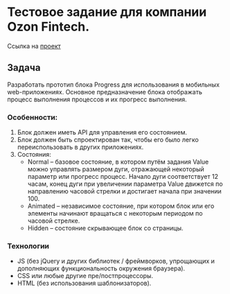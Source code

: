 # Тестовое задание для компании Ozon Fintech.

Ссылка на [проект](https://alexandrger.github.io/progress/)

## Задача

Разработать прототип блока Progress для использования в мобильных web-приложениях. Основное предназначение блока отображать процесс выполнения процессов и их прогресс выполнения.

### Особенности:

1. Блок должен иметь API для управления его состоянием.
2. Блок должен быть спроектирован так, чтобы его было легко переиспользовать в других приложениях.
3. Состояния:
   - Normal – базовое состояние, в котором путём задания Value можно управлять размером дуги, отражающей некоторый параметр или прогресс процесс. Начало дуги соответствует 12 часам, конец дуги при увеличении параметра Value движется по направлению часовой стрелки и достигает начала при значении 100.
   - Animated – независимое состояние, при котором блок или его элементы начинают вращаться с некоторым периодом по часовой стрелке.
   - Hidden – состояние скрывающее блок со страницы.

### Технологии

- JS (без jQuery и других библиотек / фреймворков, упрощающих и дополняющих функциональность окружения браузера).
- CSS или любые другие пре/постпроцессоры.
- HTML (без использования шаблонизаторов).

